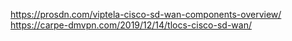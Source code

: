 https://prosdn.com/viptela-cisco-sd-wan-components-overview/
https://carpe-dmvpn.com/2019/12/14/tlocs-cisco-sd-wan/
